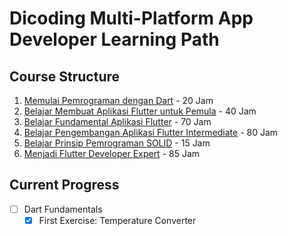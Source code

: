 # Dicoding Multi-Platform App Developer Learning Path

## Course Structure
1. [Memulai Pemrograman dengan Dart](./01-dart-fundamentals/) - 20 Jam
2. [Belajar Membuat Aplikasi Flutter untuk Pemula](./02-flutter-beginner/) - 40 Jam
3. [Belajar Fundamental Aplikasi Flutter](./03-flutter-fundamental/) - 70 Jam
4. [Belajar Pengembangan Aplikasi Flutter Intermediate](./04-flutter-intermediate/) - 80 Jam
5. [Belajar Prinsip Pemrograman SOLID](./05-solid-principles/) - 15 Jam
6. [Menjadi Flutter Developer Expert](./06-flutter-expert/) - 85 Jam

## Current Progress
- [ ] Dart Fundamentals
  - [x] First Exercise: Temperature Converter

